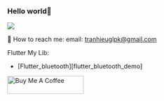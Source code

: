 ### Hello world👋
![](https://github-readme-stats.vercel.app/api?username=tranhieudevvietnam&count_private=true&show_icons=true&theme=radical)


💬 How to reach me: email: tranhieuglpk@gmail.com

Flutter My Lib: 
  * [Flutter_bluetooth][flutter_bluetooth_demo] 
 

<a href="https://www.buymeacoffee.com/brianTV98" target="_blank"><img src="https://cdn.buymeacoffee.com/buttons/default-orange.png" alt="Buy Me A Coffee" height="41" width="174"></a>



<!--
**BrianTV98/BrianTV98** is a ✨ _special_ ✨ repository because its `README.md` (this file) appears on your GitHub profile.

Here are some ideas to get you started:

- 🔭 I’m currently working on ASC VN
- 🌱 I’m currently learning ...
- 👯 I’m looking to collaborate on ...
- 🤔 I’m looking for help with ...
- 💬 Ask me about ...
- 📫 How to reach me: ...
- 😄 Pronouns: ...
- ⚡ Fun fact: ...
-->
[flutter_blue_demo]:<https://github.com/tranhieudevvietnam/flutter-packages/tree/main/flutter_blue>
